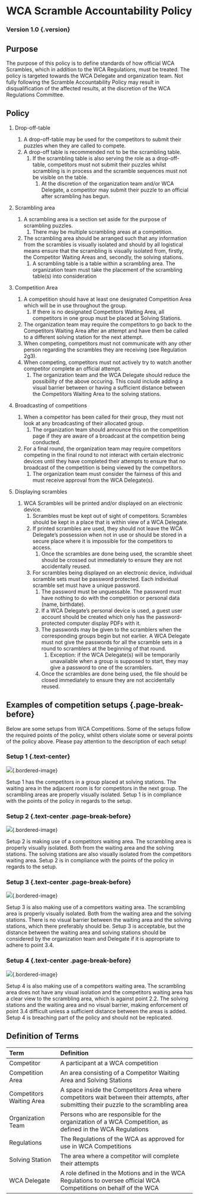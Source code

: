 # WCA Scramble Accountability Policy

### Version 1.0 {.version}

## Purpose

The purpose of this policy is to define standards of how official WCA Scrambles, which in addition to the WCA Regulations, must be treated. The policy is targeted towards the WCA Delegate and organization team. Not fully following the Scramble Accountability Policy may result in disqualification of the affected results, at the discretion of the WCA Regulations Committee.

## Policy

1. Drop-off-table

    1. A drop-off-table may be used for the competitors to submit their puzzles when they are called to compete.
    2. A drop-off table is recommended not to be the scrambling table.
        1. If the scrambling table is also serving the role as a drop-off-table, competitors must not submit their puzzles whilst scrambling is in process and the scramble sequences must not be visible on the table.
            1. At the discretion of the organization team and/or WCA Delegate, a competitor may submit their puzzle to an official after scrambling has begun.

2. Scrambling area

    1. A scrambling area is a section set aside for the purpose of scrambling puzzles.
        1. There may be multiple scrambling areas at a competition.
    2. The scrambling area should be arranged such that any information from the scrambles is visually isolated and should by all logistical means ensure that the scrambling is visually isolated from, firstly, the Competitor Waiting Areas and, secondly, the solving stations.
        1. A scrambling table is a table within a scrambling area. The organization team must take the placement of the scrambling table(s) into consideration

3. Competition Area

    1. A competition should have at least one designated Competition Area which will be in use throughout the group.
        1. If there is no designated Competitors Waiting Area, all competitors in one group must be placed at Solving Stations.
    2. The organization team may require the competitors to go back to the Competitors Waiting Area after an attempt and have them be called to a different solving station for the next attempt.
    3. When competing, competitors must not communicate with any other person regarding the scrambles they are receiving (see Regulation 2g3).
    4. When competing, competitors must not actively try to watch another competitor complete an official attempt.
        1. The organization team and the WCA Delegate should reduce the possibility of the above occuring. This could include adding a visual barrier between or having a sufficient distance between the Competitors Waiting Area to the solving stations.

4. Broadcasting of competitions

    1. When a competitor has been called for their group, they must not look at any broadcasting of their allocated group.
        1. The organization team should announce this on the competition page if they are aware of a broadcast at the competition being conducted.
    2. For a final round, the organization team may require competitors competing in the final round to not interact with certain electronic devices until they have completed their attempts to ensure that no broadcast of the competition is being viewed by the competitors.
        1. The organization team must consider the fairness of this and must receive approval from the WCA Delegate(s).

5. Displaying scrambles
    1. WCA Scrambles will be printed and/or displayed on an electronic device.
        1. Scrambles must be kept out of sight of competitors. Scrambles should be kept in a place that is within view of a WCA Delegate.
        2. If printed scrambles are used, they should not leave the WCA Delegate’s possession when not in use or should be stored in a secure place where it is impossible for the competitors to access.
            1. Once the scrambles are done being used, the scramble sheet should be crossed out immediately to ensure they are not accidentally reused.
        3. For scrambles being displayed on an electronic device, individual scramble sets must be password protected. Each individual scramble set must have a unique password.
            1. The password must be unguessable. The password must have nothing to do with the competition or personal data (name, birthdate).
            2. If a WCA Delegate’s personal device is used, a guest user account should be created which only has the password-protected computer display PDFs with it.
            3. The passwords may be given to the scramblers when the corresponding groups begin but not earlier. A WCA Delegate must not give the passwords for all the scramble sets in a round to scramblers at the beginning of that round.
                1. Exception: if the WCA Delegate(s) will be temporarily unavailable when a group is supposed to start, they may give a password to one of the scramblers.
            4. Once the scrambles are done being used, the file should be closed immediately to ensure they are not accidentally reused.

## Examples of competition setups {.page-break-before}

Below are some setups from WCA Competitions. Some of the setups follow the required points of the policy, whilst others violate some or several points of the policy above. Please pay attention to the description of each setup!

### Setup 1 {.text-center}

![](images/chengdu-new-year-2021.png){.bordered-image}

Setup 1 has the competitors in a group placed at solving stations. The waiting area in the adjacent room is for competitors in the next group. The scrambling areas are properly visually isolated. Setup 1 is in compliance with the points of the policy in regards to the setup.

### Setup 2 {.text-center .page-break-before}

![](images/nordic-champs-2019.png){.bordered-image}

Setup 2 is making use of a competitors waiting area. The scrambling area is properly visually isolated. Both from the waiting area and the solving stations. The solving stations are also visually isolated from the competitors waiting area. Setup 2 is in compliance with the points of the policy in regards to the setup.

### Setup 3 {.text-center .page-break-before}

![](images/latvian-open-2019.png){.bordered-image}

Setup 3 is also making use of a competitors waiting area. The scrambling area is properly visually isolated. Both from the waiting area and the solving stations. There is no visual barrier between the waiting area and the solving stations, which there preferably should be. Setup 3 is acceptable, but the distance between the waiting area and solving stations should be considered by the organization team and Delegate if it is appropriate to adhere to point 3.4.

### Setup 4 {.text-center .page-break-before}

![](images/manchester-2018.png){.bordered-image}

Setup 4 is also making use of a competitors waiting area. The scrambling area does not have any visual isolation and the competitors waiting area has a clear view to the scrambling area, which is against point 2.2. The solving stations and the waiting area and no visual barrier, making enforcement of point 3.4 difficult unless a sufficient distance between the areas is added. Setup 4 is breaching part of the policy and should not be replicated.

<div class="spacer"></div>

## Definition of Terms

| Term | Definition |
| :-- | :------ |
| Competitor | A participant at a WCA competition |
| Competition Area | An area consisting of a Competitor Waiting Area and Solving Stations |
| Competitors Waiting Area | A space inside the Competitors Area where competitors wait between their attempts, after submitting their puzzle to the scrambling area |
| Organization Team | Persons who are responsible for the organization of a WCA Competition, as defined in the WCA Regulations |
| Regulations | The Regulations of the WCA as approved for use in WCA Competitions |
| Solving Station | The area where a competitor will complete their attempts |
| WCA Delegate | A role defined in the Motions and in the WCA Regulations to oversee official WCA Competitions on behalf of the WCA |
